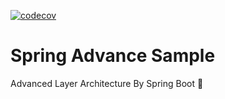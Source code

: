 [![codecov](https://codecov.io/gh/jgspark/spring-advance-sample/branch/main/graph/badge.svg?token=OLRUTIC0CU)](https://codecov.io/gh/jgspark/spring-advance-sample)

# Spring Advance Sample
Advanced Layer Architecture By Spring Boot 🍃



